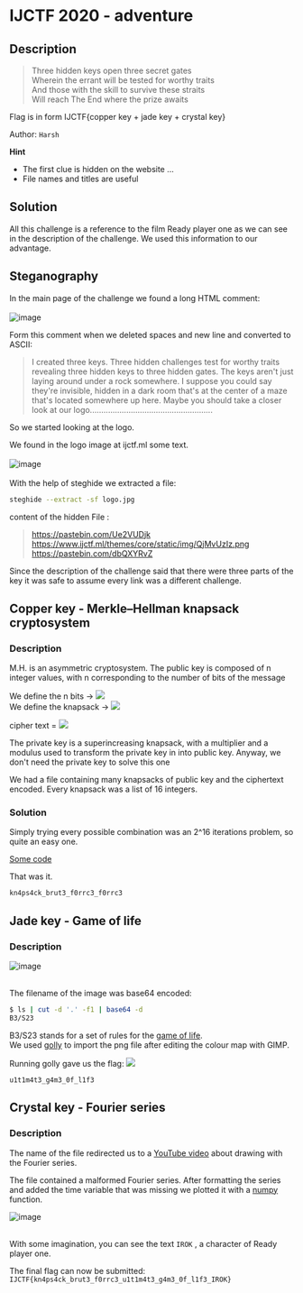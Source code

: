 # IJCTF 2020 - adventure

## Description
>Three hidden keys open three secret gates <br>
Wherein the errant will be tested for worthy traits <br>
And those with the skill to survive these straits <br>
Will reach The End where the prize awaits <br>

Flag is in form IJCTF{copper key + jade key + crystal key} <br>

Author: `Harsh`

**Hint**
* The first clue is hidden on the website ...
* File names and titles are useful

## Solution

All this challenge is a reference to the film Ready player one as we can see in the description of the challenge. We used this information to our advantage.

## Steganography
In the main page of the challenge we found a long HTML comment: <br><br>
![image](comment.png) <br>

Form this comment when we deleted spaces and new line and converted to ASCII:
>I created three keys. Three hidden challenges test for worthy traits revealing three hidden keys to three hidden gates. The keys aren't just laying around under a rock somewhere. I suppose you could say they're invisible, hidden in a dark room that's at the center of a maze that's located somewhere up here. Maybe you should take a closer look at our logo......................................................


So we started looking at the logo.

We found in the logo image at ijctf.ml some text. <br><br>
![image](stego.png) <br><br>
With the help of steghide we extracted a file: <br>
```bash
steghide --extract -sf logo.jpg
```
content of the hidden File : <br>
>https://pastebin.com/Ue2VUDjk <br>
https://www.ijctf.ml/themes/core/static/img/QjMvUzIz.png <br>
https://pastebin.com/dbQXYRvZ <br>

Since the description of the challenge said that there were three parts of the key it was safe to assume every link was a different challenge.

## Copper key - Merkle–Hellman knapsack cryptosystem

### Description
M.H. is an asymmetric cryptosystem.
The public key is composed of n integer values, with n corresponding to the number of bits of the message

We define the n bits   -> <img src="https://render.githubusercontent.com/render/math?math=b_{i} \forall i \in \{1, ..., n\} , b_{i} \in \{0, 1\}"><br>
We define the knapsack -> <img src="https://render.githubusercontent.com/render/math?math=k_{i} \forall i \in \{1, ..., n\} , k_{i} \in \Z"><br>

cipher text = <img src="https://render.githubusercontent.com/render/math?math=\sum_{i=1}^{n} k_{i} * b_{i}">

The private key is a superincreasing knapsack, with a multiplier and a modulus used to transform the private key in into public key.
Anyway, we don't need the private key to solve this one

We had a file containing many knapsacks of public key and the ciphertext encoded.
Every knapsack was a list of 16 integers.

### Solution
Simply trying every possible combination was an 2^16 iterations problem, so quite an easy one.

[Some code](./copper_key/expl.py)


That was it.
```
kn4ps4ck_brut3_f0rrc3_f0rrc3
```


## Jade key - Game of life

### Description

![image](./jade_key/QjMvUzIz.png) <br><br>


The filename of the image was base64 encoded:
```bash
$ ls | cut -d '.' -f1 | base64 -d
B3/S23
```
B3/S23 stands for a set of rules for the [game of life](https://en.wikipedia.org/wiki/Life-like_cellular_automaton).<br>
We used [golly](http://golly.sourceforge.net/) to import the png file after editing the colour map with GIMP.

Running golly gave us the flag:
![](./jade_key/golly.gif)


```
u1t1m4t3_g4m3_0f_l1f3
```

## Crystal key - Fourier series

### Description

The name of the file redirected us to a [YouTube video](https://youtu.be/r6sGWTCMz2k) about drawing with the Fourier series.

The file contained a malformed Fourier series.
After formatting the series and added the time variable that was missing we plotted it with a [numpy](./crystal_key/plot-fourier.py) function.

![image](./crystal_key/last.png) <br><br>

With some imagination, you can see the text ```IROK``` , a character of Ready player one.

The final flag can now be submitted:
```IJCTF{kn4ps4ck_brut3_f0rrc3_u1t1m4t3_g4m3_0f_l1f3_IROK}```
